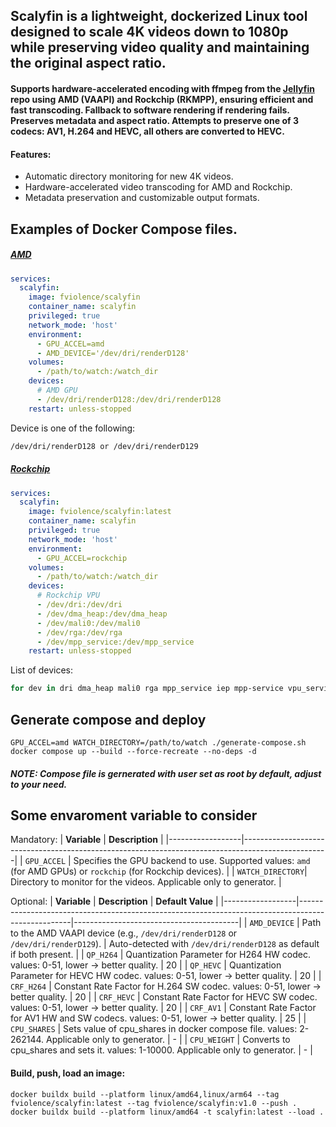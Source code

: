 ## Scalyfin is a lightweight, dockerized Linux tool designed to scale 4K videos down to 1080p while preserving video quality and maintaining the original aspect ratio.
#### Supports hardware-accelerated encoding with ffmpeg from the [Jellyfin](https://github.com/jellyfin/jellyfin-ffmpeg) repo using AMD (VAAPI) and Rockchip (RKMPP), ensuring efficient and fast transcoding. Fallback to software rendering if rendering fails. Preserves metadata and aspect ratio. Attempts to preserve one of 3 codecs: AV1, H.264 and HEVC, all others are converted to HEVC.

#### Features:
 * Automatic directory monitoring for new 4K videos.
 * Hardware-accelerated video transcoding for AMD and Rockchip.
 * Metadata preservation and customizable output formats.

## Examples of Docker Compose files.
##### [AMD](https://jellyfin.org/docs/general/administration/hardware-acceleration/amd/)
```yaml
services:
  scalyfin:
    image: fviolence/scalyfin
    container_name: scalyfin
    privileged: true
    network_mode: 'host'
    environment:
      - GPU_ACCEL=amd
      - AMD_DEVICE='/dev/dri/renderD128'
    volumes:
      - /path/to/watch:/watch_dir
    devices:
      # AMD GPU
      - /dev/dri/renderD128:/dev/dri/renderD128
    restart: unless-stopped
```
Device is one of the following:
```bash
/dev/dri/renderD128 or /dev/dri/renderD129
```

##### [Rockchip](https://jellyfin.org/docs/general/administration/hardware-acceleration/rockchip/)
```yaml
services:
  scalyfin:
    image: fviolence/scalyfin:latest
    container_name: scalyfin
    privileged: true
    network_mode: 'host'
    environment:
      - GPU_ACCEL=rockchip
    volumes:
      - /path/to/watch:/watch_dir
    devices:
      # Rockchip VPU
      - /dev/dri:/dev/dri
      - /dev/dma_heap:/dev/dma_heap
      - /dev/mali0:/dev/mali0
      - /dev/rga:/dev/rga
      - /dev/mpp_service:/dev/mpp_service
    restart: unless-stopped
```
List of devices:
```bash
for dev in dri dma_heap mali0 rga mpp_service iep mpp-service vpu_service vpu-service hevc_service hevc-service rkvdec rkvenc vepu h265e ; do [ -e "/dev/$dev" ] && echo "/dev/$dev"; done
```

## Generate compose and deploy
```
GPU_ACCEL=amd WATCH_DIRECTORY=/path/to/watch ./generate-compose.sh
docker compose up --build --force-recreate --no-deps -d
```
##### NOTE: Compose file is gernerated with user set as root by default, adjust to your need.

## Some envaroment variable to consider
Mandatory:
| **Variable**     | **Description**                                                                                   |
|------------------|---------------------------------------------------------------------------------------------------|
| `GPU_ACCEL`      | Specifies the GPU backend to use. Supported values: `amd` (for AMD GPUs) or `rockchip` (for Rockchip devices). |
| `WATCH_DIRECTORY`| Directory to monitor for the videos. Applicable only to generator.                                |

Optional:
| **Variable**     | **Description**                                                                                   | **Default Value**                       |
|------------------|---------------------------------------------------------------------------------------------------|-----------------------------------------|
| `AMD_DEVICE`     | Path to the AMD VAAPI device (e.g., `/dev/dri/renderD128` or `/dev/dri/renderD129`).              | Auto-detected with `/dev/dri/renderD128` as default if both present. |
| `QP_H264`        | Quantization Parameter for H264 HW codec. values: 0-51, lower -> better quality.                  | 20       |
| `QP_HEVC`        | Quantization Parameter for HEVC HW codec. values: 0-51, lower -> better quality.                  | 20       |
| `CRF_H264`       | Constant Rate Factor for H.264 SW codec. values: 0-51, lower -> better quality.                   | 20       |
| `CRF_HEVC`       | Constant Rate Factor for HEVC SW codec. values: 0-51, lower -> better quality.                    | 20       |
| `CRF_AV1`        | Constant Rate Factor for AV1 HW and SW codecs. values: 0-51, lower -> better quality.             | 25       |
| `CPU_SHARES`     | Sets value of cpu_shares in docker compose file. values: 2-262144. Applicable only to generator.  | -        |
| `CPU_WEIGHT`     | Converts to cpu_shares and sets it. values: 1-10000. Applicable only to generator.                | -        |


#### Build, push, load an image:
```
docker buildx build --platform linux/amd64,linux/arm64 --tag fviolence/scalyfin:latest --tag fviolence/scalyfin:v1.0 --push .
docker buildx build --platform linux/amd64 -t scalyfin:latest --load .
```
